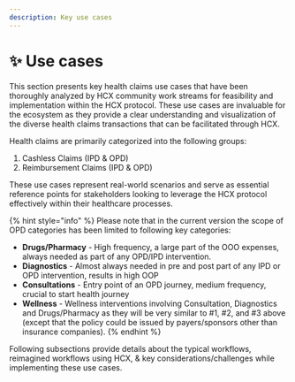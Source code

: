 ```yaml
---
description: Key use cases
---
```


# ✨ Use cases

This section presents key health claims use cases that have been thoroughly analyzed by HCX community work streams for feasibility and implementation within the HCX protocol. These use cases are invaluable for the ecosystem as they provide a clear understanding and visualization of the diverse health claims transactions that can be facilitated through HCX.

Health claims are primarily categorized into the following groups:

1. Cashless Claims (IPD & OPD)
2. Reimbursement Claims (IPD & OPD)

These use cases represent real-world scenarios and serve as essential reference points for stakeholders looking to leverage the HCX protocol effectively within their healthcare processes.

{% hint style="info" %}
Please note that in the current version the scope of OPD categories has been limited to following key categories:



* **Drugs/Pharmacy** - High frequency, a large part of the OOO expenses, always needed as part of any OPD/IPD intervention.&#x20;
* **Diagnostics** - Almost always needed in pre and post part of any IPD or OPD intervention, results in high OOP
* **Consultations** - Entry point of an OPD journey, medium frequency, crucial to start health journey &#x20;
* **Wellness** - Wellness interventions involving Consultation, Diagnostics and Drugs/Pharmacy as they will be very similar to #1, #2, and #3 above (except that the policy could be issued by payers/sponsors other than insurance companies).
{% endhint %}

Following subsections provide details about the typical workflows, reimagined workflows using HCX, & key considerations/challenges while implementing these use cases. &#x20;
